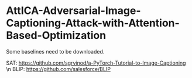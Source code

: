 # AttICA-Adversarial-Image-Captioning-Attack-with-Attention-Based-Optimization

Some baselines need to be downloaded.

SAT: https://github.com/sgrvinod/a-PyTorch-Tutorial-to-Image-Captioning
\n
BLIP: https://github.com/salesforce/BLIP
